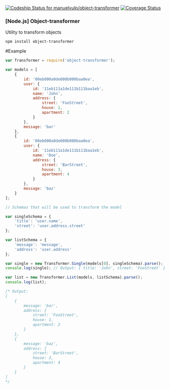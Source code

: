 [ ![Codeship Status for manuelvulp/object-transformer](https://codeship.io/projects/10036310-05c2-0132-c600-0e3e5d6e47ce/status)](https://codeship.io/projects/30943)
[![Coverage Status](https://img.shields.io/coveralls/manuelvulp/object-transformer.svg)](https://coveralls.io/r/manuelvulp/object-transformer?branch=master)

### [Node.js] Object-transformer

Utility to transform objects 

```
npm install object-transformer
```

#Example

```javascript
var Transformer = require('object-transformer');

var models = [
    {
        id: '00eb000a0de000b000baa0ea',
        user: {
            id: '11eb111a1de111b111baa1eb',
            name: 'John',
            address: {
                street: 'FooStreet',
                house: 1,
                apartment: 2
            }
        },
        message: 'bar'
    },
    {
        id: '00eb000a0de000b000baa0ea',
        user: {
            id: '11eb111a1de111b111baa1eb',
            name: 'Doe',
            address: {
                street: 'BarStreet',
                house: 3,
                apartment: 4
            }
        },
        message: 'baz'
    }
];

// Schemas that will be used to transform the model

var singleSchema = {
    'title': 'user.name',
    'street': 'user.address.street'
};

var listSchema = {
    'message': 'message',
    'address': 'user.address'
};

var single = new Transformer.Single(models[0], singleSchema).parse();
console.log(single); // Output: { title: 'John', street: 'FooStreet' }

var list = new Transformer.List(models, listSchema).parse();
console.log(list);  

/* Output:
[
    {
        message: 'bar',
        address: {
            street: 'FooStreet',
            house: 1,
            apartment: 2
        }
    },
    { 
        message: 'baz',
        address: {
            street: 'BarStreet',
            house: 3,
            apartment: 4
        }
    }
]
*/
```